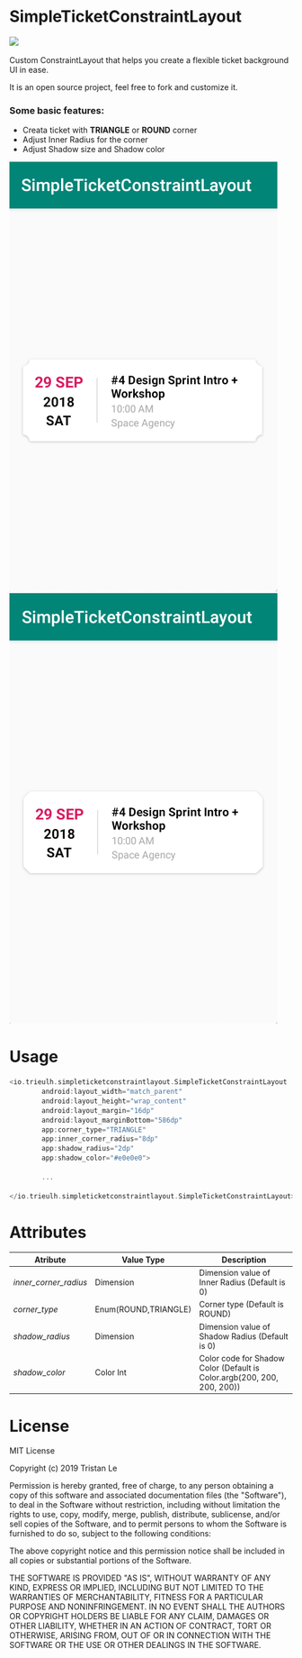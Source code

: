 # SimpleTicketConstraintLayout

[![](https://jitpack.io/v/trieulh-ict/SimpleTicketConstraintLayout.svg)](https://jitpack.io/#trieulh-ict/SimpleTicketConstraintLayout)

Custom ConstraintLayout that helps you create a flexible ticket background UI in ease.

It is an open source project, feel free to fork and customize it.

### Some basic features:

- Creata ticket with **TRIANGLE** or **ROUND** corner
- Adjust Inner Radius for the corner
- Adjust Shadow size and Shadow color

![Example](images/example.png) ![Example](images/example-triangle.png)

# Usage

```kotlin
<io.trieulh.simpleticketconstraintlayout.SimpleTicketConstraintLayout
        android:layout_width="match_parent"
        android:layout_height="wrap_content"
        android:layout_margin="16dp"
        android:layout_marginBottom="586dp"
        app:corner_type="TRIANGLE"
        app:inner_corner_radius="8dp"
        app:shadow_radius="2dp"
        app:shadow_color="#e0e0e0">

        ...

</io.trieulh.simpleticketconstraintlayout.SimpleTicketConstraintLayout>
```

# Attributes

| Atribute              | Value Type           | Description                                                             |
| --------------------- | -------------------- | ----------------------------------------------------------------------- |
| _inner_corner_radius_ | Dimension            | Dimension value of Inner Radius (Default is 0)                          |
| _corner_type_         | Enum(ROUND,TRIANGLE) | Corner type (Default is ROUND)                                          |
| _shadow_radius_       | Dimension            | Dimension value of Shadow Radius (Default is 0)                         |
| _shadow_color_        | Color Int            | Color code for Shadow Color (Default is Color.argb(200, 200, 200, 200)) |

# License

MIT License

Copyright (c) 2019 Tristan Le

Permission is hereby granted, free of charge, to any person obtaining a copy of this software and associated documentation files (the "Software"), to deal in the Software without restriction, including without limitation the rights to use, copy, modify, merge, publish, distribute, sublicense, and/or sell copies of the Software, and to permit persons to whom the Software is furnished to do so, subject to the following conditions:

The above copyright notice and this permission notice shall be included in all copies or substantial portions of the Software.

THE SOFTWARE IS PROVIDED "AS IS", WITHOUT WARRANTY OF ANY KIND, EXPRESS OR IMPLIED, INCLUDING BUT NOT LIMITED TO THE WARRANTIES OF MERCHANTABILITY, FITNESS FOR A PARTICULAR PURPOSE AND NONINFRINGEMENT. IN NO EVENT SHALL THE AUTHORS OR COPYRIGHT HOLDERS BE LIABLE FOR ANY CLAIM, DAMAGES OR OTHER LIABILITY, WHETHER IN AN ACTION OF CONTRACT, TORT OR OTHERWISE, ARISING FROM, OUT OF OR IN CONNECTION WITH THE SOFTWARE OR THE USE OR OTHER DEALINGS IN THE SOFTWARE.
